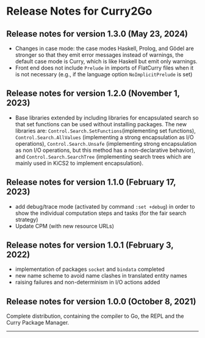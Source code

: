 Release Notes for Curry2Go
==========================

Release notes for version 1.3.0 (May 23, 2024)
----------------------------------------------

  * Changes in case mode: the case modes Haskell, Prolog, and Gödel
    are stronger so that they emit error messages instead of warnings,
    the default case mode is Curry, which is like Haskell but emit
    only warnings.
  * Front end does not include `Prelude` in imports of FlatCurry files
    when it is not necessary (e.g., if the language option `NoImplicitPrelude`
    is set)


Release notes for version 1.2.0 (November 1, 2023)
---------------------------------------------------

  * Base libraries extended by including libraries for encapsulated search
    so that set functions can be used without installing packages.
    The new libraries are: `Control.Search.SetFunctions`(implementing
    set functions), `Control.Search.AllValues` (implementing a strong
    encapsulation as I/O operations), `Control.Search.Unsafe`
    (implementing strong encapsulation as non I/O operations, but this
    method has a non-declarative behavior), and `Control.Search.SearchTree`
    (implementing search trees which are mainly used in KiCS2 to implement
    encapsulation).


Release notes for version 1.1.0 (February 17, 2023)
---------------------------------------------------

* add debug/trace mode (activated by command `:set +debug`)
  in order to show the individual computation steps and tasks
  (for the fair search strategy)
* Update CPM (with new resource URLs)


Release notes for version 1.0.1 (February 3, 2022)
--------------------------------------------------

* implementation of packages `socket` and `bindata` completed
* new name scheme to avoid name clashes in translated entity names
* raising failures and non-determinism in I/O actions added


Release notes for version 1.0.0 (October 8, 2021)
-------------------------------------------------

Complete distribution, containing the compiler to Go,
the REPL and the Curry Package Manager.

-------------------------------------------------------------------------

